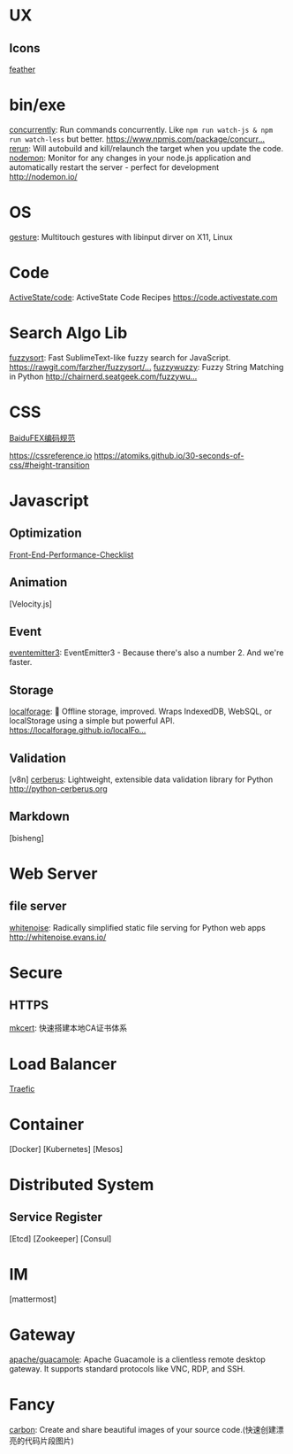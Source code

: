 # UX
## Icons
[feather](https://github.com/feathericons/feather)

# bin/exe
[concurrently](https://github.com/kimmobrunfeldt/concurrently): Run commands concurrently. Like `npm run watch-js & npm run watch-less` but better. https://www.npmjs.com/package/concurr…
[rerun](https://github.com/skelterjohn/rerun): Will autobuild and kill/relaunch the target when you update the code.
[nodemon](https://github.com/remy/nodemon): Monitor for any changes in your node.js application and automatically restart the server - perfect for development http://nodemon.io/

# OS
[gesture](https://github.com/iberianpig/fusuma): Multitouch gestures with libinput dirver on X11, Linux


# Code
[ActiveState/code](https://github.com/ActiveState/code): ActiveState Code Recipes 
https://code.activestate.com



# Search Algo Lib

[fuzzysort](https://github.com/farzher/fuzzysort): Fast SublimeText-like fuzzy search for JavaScript. https://rawgit.com/farzher/fuzzysort/…
[fuzzywuzzy](https://github.com/seatgeek/fuzzywuzzy): Fuzzy String Matching in Python http://chairnerd.seatgeek.com/fuzzywu…


# CSS
[BaiduFEX编码规范](https://github.com/fex-team/styleguide/blob/master/css.md)

https://cssreference.io
https://atomiks.github.io/30-seconds-of-css/#height-transition


# Javascript
## Optimization
[Front-End-Performance-Checklist](https://github.com/thedaviddias/Front-End-Performance-Checklist)


## Animation
[Velocity.js]

## Event
[eventemitter3](https://github.com/primus/eventemitter3): EventEmitter3 - Because there's also a number 2. And we're faster.

## Storage
[localforage](https://github.com/localForage/localForage): 💾 Offline storage, improved. Wraps IndexedDB, WebSQL, or localStorage using a simple but powerful API. https://localforage.github.io/localFo…

## Validation
[v8n]
[cerberus](https://github.com/pyeve/cerberus): Lightweight, extensible data validation library for Python http://python-cerberus.org
## Markdown
[bisheng]

# Web Server
## file server
[whitenoise](https://github.com/evansd/whitenoise): Radically simplified static file serving for Python web apps http://whitenoise.evans.io/

# Secure
## HTTPS
[mkcert](https://github.com/FiloSottile/mkcert): 快速搭建本地CA证书体系

# Load Balancer

[Traefic](https://github.com/containous/traefik)


# Container

[Docker]
[Kubernetes]
[Mesos]


# Distributed System

## Service Register

[Etcd]
[Zookeeper]
[Consul]


# IM

[mattermost]

# Gateway

[apache/guacamole](http://guacamole.apache.org/): Apache Guacamole is a clientless remote desktop gateway. It supports standard protocols like VNC, RDP, and SSH.

# Fancy

[carbon](https://github.com/dawnlabs/carbon): Create and share beautiful images of your source code.(快速创建漂亮的代码片段图片)


